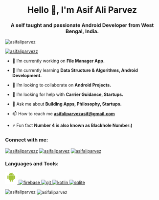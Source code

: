 <h1 align="center">Hello 👋, I'm Asif Ali Parvez</h1>
<h3 align="center">A self taught and passionate Android Developer from West Bengal, India.</h3>

<p align="left"> <img src="https://komarev.com/ghpvc/?username=asifaliparvez&label=Profile%20views&color=0e75b6&style=flat" alt="asifaliparvez" /> </p>

<p align="left"> <a href="https://twitter.com/asifaliparvezz" target="blank"><img src="https://img.shields.io/twitter/follow/asifaliparvezz?logo=twitter&style=for-the-badge" alt="asifaliparvezz" /></a> </p>

- 🔭 I’m currently working on **File Manager App.**

- 🌱 I’m currently learning **Data Structure & Algorithms, Android Development.**

- 👯 I’m looking to collaborate on **Android Projects.**

- 🤝 I’m looking for help with **Carrier Guidance, Startups.**

- 💬 Ask me about **Building Apps, Philosophy, Startups.**

- 📫 How to reach me **asifaliparvezasif@gmail.com**

- ⚡ Fun fact **Number 4 is also known as Blackhole Number:)**

<h3 align="left">Connect with me:</h3>
<p align="left">
<a href="https://twitter.com/asifaliparvezz" target="blank"><img align="center" src="https://raw.githubusercontent.com/rahuldkjain/github-profile-readme-generator/master/src/images/icons/Social/twitter.svg" alt="asifaliparvezz" height="30" width="40" /></a>
<a href="https://linkedin.com/in/asifaliparvez" target="blank"><img align="center" src="https://raw.githubusercontent.com/rahuldkjain/github-profile-readme-generator/master/src/images/icons/Social/linked-in-alt.svg" alt="asifaliparvez" height="30" width="40" /></a>
<a href="https://www.leetcode.com/asifaliparvez" target="blank"><img align="center" src="https://raw.githubusercontent.com/rahuldkjain/github-profile-readme-generator/master/src/images/icons/Social/leet-code.svg" alt="asifaliparvez" height="30" width="40" /></a>
</p>

<h3 align="left">Languages and Tools:</h3>
<p align="left"> <a href="https://developer.android.com" target="_blank" rel="noreferrer"> <img src="https://raw.githubusercontent.com/devicons/devicon/master/icons/android/android-original-wordmark.svg" alt="android" width="40" height="40"/> </a> <a href="https://firebase.google.com/" target="_blank" rel="noreferrer"> <img src="https://www.vectorlogo.zone/logos/firebase/firebase-icon.svg" alt="firebase" width="40" height="40"/> </a> <a href="https://git-scm.com/" target="_blank" rel="noreferrer"> <img src="https://www.vectorlogo.zone/logos/git-scm/git-scm-icon.svg" alt="git" width="40" height="40"/> </a> <a href="https://kotlinlang.org" target="_blank" rel="noreferrer"> <img src="https://www.vectorlogo.zone/logos/kotlinlang/kotlinlang-icon.svg" alt="kotlin" width="40" height="40"/> </a> <a href="https://www.sqlite.org/" target="_blank" rel="noreferrer"> <img src="https://www.vectorlogo.zone/logos/sqlite/sqlite-icon.svg" alt="sqlite" width="40" height="40"/> </a> </p>

<p><img align="left" src="https://github-readme-stats.vercel.app/api/top-langs?username=asifaliparvez&show_icons=true&locale=en&layout=compact" alt="asifaliparvez" /></p>

<p>&nbsp;<img align="center" src="https://github-readme-stats.vercel.app/api?username=asifaliparvez&show_icons=true&locale=en" alt="asifaliparvez" /></p>
